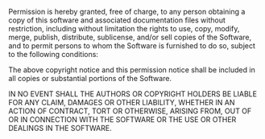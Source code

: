 Permission is hereby granted, free of charge, to any person obtaining a copy of this software and associated documentation files without restriction, including without limitation the rights to use, copy, modify, merge, publish, distribute, sublicense, and/or sell copies of the Software, and to permit persons to whom the Software is furnished to do so, subject to the following conditions:

The above copyright notice and this permission notice shall be included in all copies or substantial portions of the Software.

IN NO EVENT SHALL THE AUTHORS OR COPYRIGHT HOLDERS BE LIABLE FOR ANY CLAIM, DAMAGES OR OTHER LIABILITY, WHETHER  IN AN ACTION OF CONTRACT, TORT OR OTHERWISE, ARISING FROM, OUT OF OR IN CONNECTION WITH THE SOFTWARE OR THE USE OR OTHER DEALINGS IN THE SOFTWARE.
